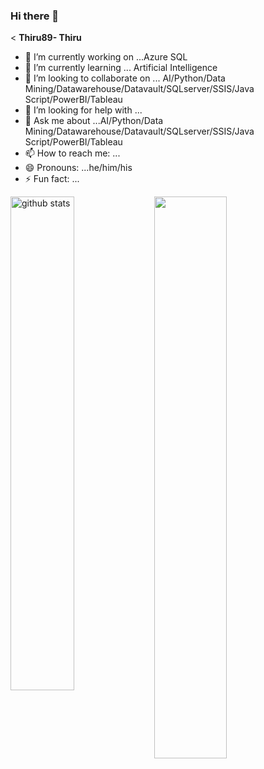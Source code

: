 ### Hi there 👋

<
**Thiru89- Thiru** 

- 🔭 I’m currently working on ...Azure SQL 
- 🌱 I’m currently learning ... Artificial Intelligence
- 👯 I’m looking to collaborate on ... AI/Python/Data Mining/Datawarehouse/Datavault/SQLserver/SSIS/Java Script/PowerBI/Tableau
- 🤔 I’m looking for help with ...
- 💬 Ask me about ...AI/Python/Data Mining/Datawarehouse/Datavault/SQLserver/SSIS/Java Script/PowerBI/Tableau
- 📫 How to reach me: ... 
- 😄 Pronouns: ...he/him/his
- ⚡ Fun fact: ...
<img src="https://github-readme-streak-stats.herokuapp.com/?user=thiru89&theme=dark" width="48%" />
<img src="https://github-readme-stats.vercel.app/api?username=thiru89&show_icons=true&theme=gotham" alt="github stats" width="45%" align="left"/>





